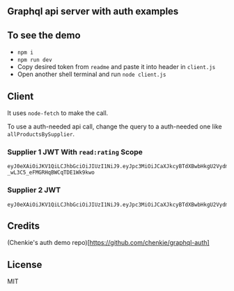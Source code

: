## Graphql api server with auth examples

## To see the demo
* `npm i`
* `npm run dev`
* Copy desired token from `readme` and paste it into header in `client.js`
* Open another shell terminal and run `node client.js`


## Client
It uses `node-fetch` to make the call.

To use a auth-needed api call, change the query to a auth-needed one like `allProductsBySupplier`.


### Supplier 1 JWT With `read:rating` Scope

```
eyJ0eXAiOiJKV1QiLCJhbGciOiJIUzI1NiJ9.eyJpc3MiOiJCaXJkcyBTdXBwbHkgU2VydmVyIiwiaWF0IjoxNTE4MjQ2MjU3LCJleHAiOm51bGwsImF1ZCI6IiIsInN1YiI6IjEiLCJzY29wZSI6InJlYWQ6cmF0aW5nIn0.7UY_59tvmaKDc6-_wL3C5_eFMGRHqBWCqTDE1Wk9kwo
```

### Supplier 2 JWT

```
eyJ0eXAiOiJKV1QiLCJhbGciOiJIUzI1NiJ9.eyJpc3MiOiJCaXJkcyBTdXBwbHkgU2VydmVyIiwiaWF0IjoxNTE4MjQ2MjU3LCJleHAiOm51bGwsImF1ZCI6IiIsInN1YiI6IjIifQ.T0Sxh6ZYQk5IrQGcZNctOJJ_Co1hU_EJo21I879WUe4
```

## Credits
(Chenkie's auth demo repo)[https://github.com/chenkie/graphql-auth]

## License

MIT
